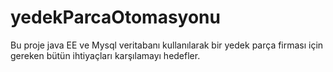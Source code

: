 # yedekParcaOtomasyonu
Bu proje java EE ve Mysql veritabanı kullanılarak bir yedek parça firması için gereken bütün ihtiyaçları karşılamayı hedefler.
